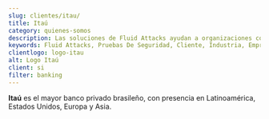 ```yaml
---
slug: clientes/itau/
title: Itaú
category: quienes-somos
description: Las soluciones de Fluid Attacks ayudan a organizaciones como Itaú a identificar vulnerabilidades de seguridad en sus sistemas y gestionar sus superficies de ataque.
keywords: Fluid Attacks, Pruebas De Seguridad, Cliente, Industria, Empresa, Organizacion, Pentesting, Hacking Etico, Itau
clientlogo: logo-itau
alt: Logo Itaú
client: si
filter: banking
---
```


**Itaú** es el mayor banco privado brasileño,
con presencia en Latinoamérica, Estados Unidos, Europa y Asia.
